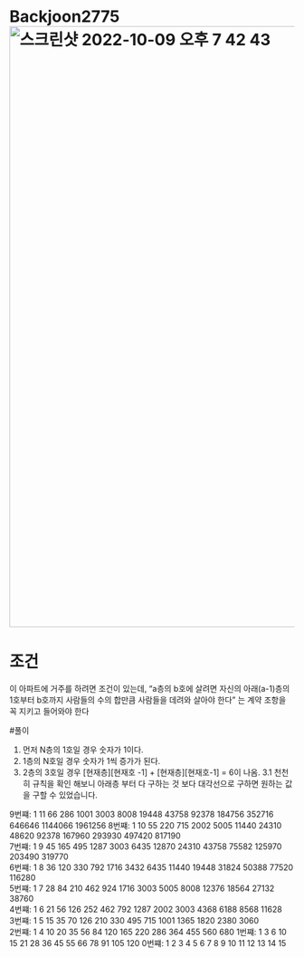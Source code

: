 # Backjoon2775<img width="1062" alt="스크린샷 2022-10-09 오후 7 42 43" src="https://user-images.githubusercontent.com/74279319/194752270-030733a6-99a4-42f6-82e6-88bb4731a3ee.png">

# 조건
이 아파트에 거주를 하려면 조건이 있는데, “a층의 b호에 살려면 자신의 아래(a-1)층의 1호부터 b호까지 사람들의 수의 합만큼 사람들을 데려와 살아야 한다” 는 계약 조항을 꼭 지키고 들어와야 한다

#풀이
1. 먼저 N층의 1호일 경우 숫자가 1이다.
2. 1층의 N호일 경우 숫자가 1씩 증가가 된다.
3. 2층의 3호일 경우 [현재층][현재호 -1] +  [현재층][현재호-1] = 6이 나옴.
3.1 천천히 규칙을 확인 해보니 아래층 부터 다 구하는 것 보다 대각선으로 구하면 원하는 값을 구할 수 있었습니다.

9번쨰:	1	11	66	286	1001	3003	8008	19448	43758	92378	184756	352716	646646	1144066	1961256	
8번쨰:	1	10	55	220	715	2002	5005	11440	24310	48620	92378	167960	293930	497420	817190	
7번쨰:	1	9	45	165	495	1287	3003	6435	12870	24310	43758	75582	125970	203490	319770	
6번쨰:	1	8	36	120	330	792	1716	3432	6435	11440	19448	31824	50388	77520	116280	
5번쨰:	1	7	28	84	210	462	924	1716	3003	5005	8008	12376	18564	27132	38760	
4번쨰:	1	6	21	56	126	252	462	792	1287	2002	3003	4368	6188	8568	11628	
3번쨰:	1	5	15	35	70	126	210	330	495	715	1001	1365	1820	2380	3060	
2번쨰:	1	4	10	20	35	56	84	120	165	220	286	364	455	560	680	
1번쨰:	1	3	6	10	15	21	28	36	45	55	66	78	91	105	120	
0번쨰:	1	2	3	4	5	6	7	8	9	10	11	12	13	14	15	
